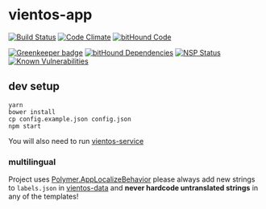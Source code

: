 # vientos-app

[![Build Status](https://travis-ci.org/vientos/vientos-app.svg?branch=staging)](https://travis-ci.org/vientos/vientos-app)
[![Code Climate](https://codeclimate.com/github/vientos/vientos-app/badges/gpa.svg)](https://codeclimate.com/github/vientos/vientos-app)
[![bitHound Code](https://www.bithound.io/github/vientos/vientos-app/badges/code.svg)](https://www.bithound.io/github/vientos/vientos-app)

[![Greenkeeper badge](https://badges.greenkeeper.io/vientos/vientos-app.svg)](https://greenkeeper.io/)
[![bitHound Dependencies](https://www.bithound.io/github/vientos/vientos-app/badges/dependencies.svg)](https://www.bithound.io/github/vientos/vientos-app/staging/dependencies/npm)
[![NSP Status](https://nodesecurity.io/orgs/vientos/projects/43149b48-d35a-4c5d-9d7c-ef24383fcb70/badge)](https://nodesecurity.io/orgs/vientos/projects/43149b48-d35a-4c5d-9d7c-ef24383fcb70)
[![Known Vulnerabilities](https://snyk.io/test/github/vientos/vientos-app/badge.svg)](https://snyk.io/test/github/vientos/vientos-app)


## dev setup

```shell
yarn
bower install
cp config.example.json config.json
npm start
```

You will also need to run [vientos-service](https://github.com/vientos/vientos-service)


### multilingual

Project uses [Polymer.AppLocalizeBehavior](https://elements.polymer-project.org/elements/app-localize-behavior) please always add new strings to `labels.json` in [vientos-data](https://github.com/ehecame/vientos-data) and **never hardcode untranslated strings** in any of the templates!
